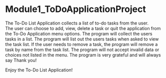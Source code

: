 # Module1_ToDoApplicationProject

The To-Do List Application collects a list of to-do tasks from the user.  
The user can choose to add, view, delete a task or quit the application from the To-Do Application menu options.
The program will collect the users tasks in a list.
The program will list out the users tasks when asked to view the task list.
If the user needs to remove a task, the program will remove a task by name from the task list.
The program will not accept invalid data or choices not listed in the menu.
The program is very grateful and will always say Thank you!

Enjoy the To-Do List Application!
